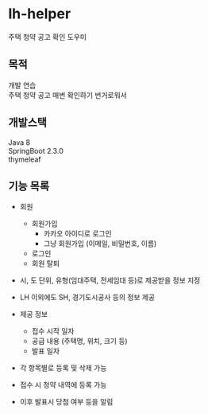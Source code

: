 # lh-helper
주택 청약 공고 확인 도우미

## 목적
개발 연습<br/>
주택 청약 공고 매번 확인하기 번거로워서

## 개발스택
Java 8<br/>
SpringBoot 2.3.0<br/>
thymeleaf

## 기능 목록
- 회원
  - 회원가입
    - 카카오 아이디로 로그인
    - 그냥 회원가입 (이메일, 비밀번호, 이름)
  - 로그인
  - 회원 탈퇴

- 시, 도 단위, 유형(임대주택, 전세임대 등)로 제공받을 정보 지정
- LH 이외에도 SH, 경기도시공사 등의 정보 제공
- 제공 정보
  - 접수 시작 일자
  - 공급 내용 (주택명, 위치, 크기 등)
  - 발표 일자
- 각 항목별로 등록 및 삭제 가능
- 접수 시 청약 내역에 등록 가능
- 이후 발표시 당첨 여부 등을 알림
